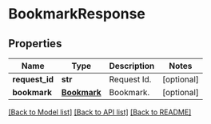 # BookmarkResponse

## Properties
Name | Type | Description | Notes
------------ | ------------- | ------------- | -------------
**request_id** | **str** | Request Id. | [optional] 
**bookmark** | [**Bookmark**](Bookmark.md) | Bookmark. | [optional] 

[[Back to Model list]](../README.md#documentation-for-models) [[Back to API list]](../README.md#documentation-for-api-endpoints) [[Back to README]](../README.md)


